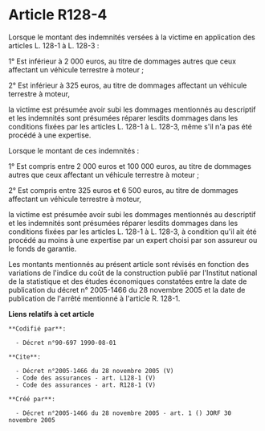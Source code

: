 # Article R128-4

Lorsque le montant des indemnités versées à la victime en application des articles L. 128-1 à L. 128-3 : 

1° Est inférieur à 2 000 euros, au titre de dommages autres que ceux affectant un véhicule terrestre à moteur ; 

2° Est inférieur à 325 euros, au titre de dommages affectant un véhicule terrestre à moteur, 

la victime est présumée avoir subi les dommages mentionnés au descriptif et les indemnités sont présumées réparer lesdits
dommages dans les conditions fixées par les articles L. 128-1 à L. 128-3, même s'il n'a pas été procédé à une expertise. 

Lorsque le montant de ces indemnités : 

1° Est compris entre 2 000 euros et 100 000 euros, au titre de dommages autres que ceux affectant un véhicule terrestre à
moteur ; 

2° Est compris entre 325 euros et 6 500 euros, au titre de dommages affectant un véhicule terrestre à moteur, 

la victime est présumée avoir subi les dommages mentionnés au descriptif et les indemnités sont présumées réparer lesdits
dommages dans les conditions fixées par les articles L. 128-1 à L. 128-3, à condition qu'il ait été procédé au moins à une
expertise par un expert choisi par son assureur ou le fonds de garantie. 

Les montants mentionnés au présent article sont révisés en fonction des variations de l'indice du coût de la construction
publié par l'Institut national de la statistique et des études économiques constatées entre la date de publication du décret
n° 2005-1466 du 28 novembre 2005 et la date de publication de l'arrêté mentionné à l'article R. 128-1.

**Liens relatifs à cet article**

	**Codifié par**:

	  - Décret n°90-697 1990-08-01

	**Cite**:

	  - Décret n°2005-1466 du 28 novembre 2005 (V)
	  - Code des assurances - art. L128-1 (V)
	  - Code des assurances - art. R128-1 (V)

	**Créé par**:

	  - Décret n°2005-1466 du 28 novembre 2005 - art. 1 () JORF 30 novembre 2005
